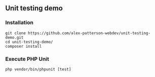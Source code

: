 ## Unit testing demo

### Installation 

    git clone https://github.com/alex-patterson-webdev/unit-testing-demo.git
    cd unit-testing-demo/
    composer install

### Execute PHP Unit

    php vendor/bin/phpunit [test]
